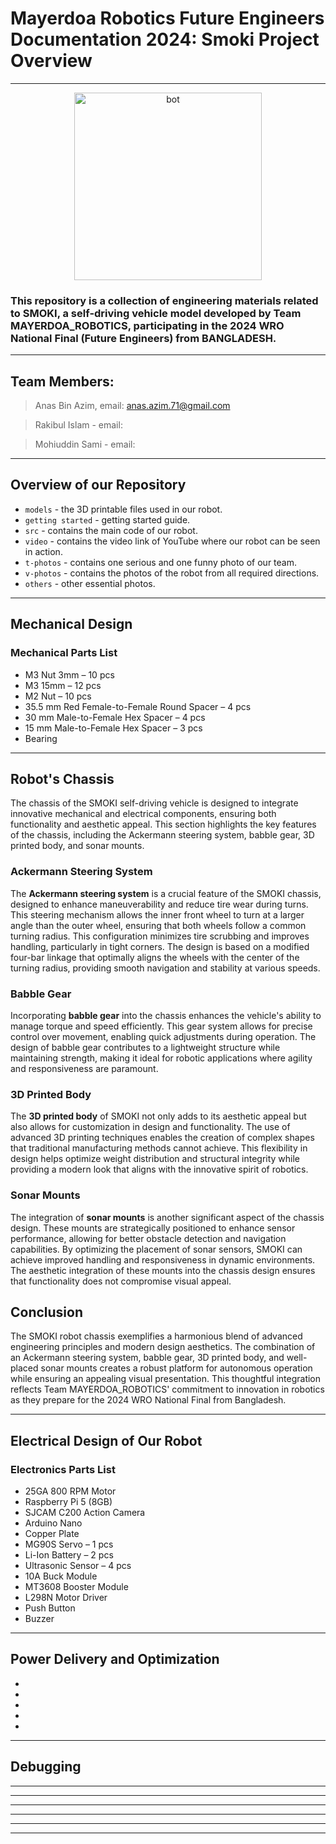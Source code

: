 # Mayerdoa Robotics Future Engineers Documentation 2024: Smoki Project Overview
----
<div align="center">
  <img src="https://github.com/user-attachments/assets/08601b9d-fa28-4cfd-aa6c-960e2666ef5a" alt="bot" width="300" />
</div>

### This repository is a collection of engineering materials related to SMOKI, a self-driving vehicle model developed by Team MAYERDOA_ROBOTICS, participating in the 2024 WRO National Final (Future Engineers) from BANGLADESH.
----

## Team Members:
> Anas Bin Azim, email: anas.azim.71@gmail.com

> Rakibul Islam - email:

> Mohiuddin Sami - email:

----

## Overview of our Repository

 * `models` - the 3D printable files used in our robot.
 * `getting started` - getting started guide.
 * `src` - contains the main code of our robot.
 * `video` - contains the video link of YouTube where our robot can be seen in action.
 * `t-photos` - contains one serious and one funny photo of our team.
 * `v-photos` - contains the photos of the robot from all required directions.
 * `others` - other essential photos.

----

## Mechanical Design

### Mechanical Parts List
* M3 Nut 3mm – 10 pcs
* M3 15mm – 12 pcs
* M2 Nut – 10 pcs
* 35.5 mm Red Female-to-Female Round Spacer – 4 pcs
* 30 mm Male-to-Female Hex Spacer – 4 pcs
* 15 mm Male-to-Female Hex Spacer – 3 pcs
* Bearing

----

## Robot's Chassis

The chassis of the SMOKI self-driving vehicle is designed to integrate innovative mechanical and electrical components, ensuring both functionality and aesthetic appeal. This section highlights the key features of the chassis, including the Ackermann steering system, babble gear, 3D printed body, and sonar mounts.

### Ackermann Steering System

The **Ackermann steering system** is a crucial feature of the SMOKI chassis, designed to enhance maneuverability and reduce tire wear during turns. This steering mechanism allows the inner front wheel to turn at a larger angle than the outer wheel, ensuring that both wheels follow a common turning radius. This configuration minimizes tire scrubbing and improves handling, particularly in tight corners. The design is based on a modified four-bar linkage that optimally aligns the wheels with the center of the turning radius, providing smooth navigation and stability at various speeds.

### Babble Gear

Incorporating **babble gear** into the chassis enhances the vehicle's ability to manage torque and speed efficiently. This gear system allows for precise control over movement, enabling quick adjustments during operation. The design of babble gear contributes to a lightweight structure while maintaining strength, making it ideal for robotic applications where agility and responsiveness are paramount.

### 3D Printed Body

The **3D printed body** of SMOKI not only adds to its aesthetic appeal but also allows for customization in design and functionality. The use of advanced 3D printing techniques enables the creation of complex shapes that traditional manufacturing methods cannot achieve. This flexibility in design helps optimize weight distribution and structural integrity while providing a modern look that aligns with the innovative spirit of robotics.

### Sonar Mounts

The integration of **sonar mounts** is another significant aspect of the chassis design. These mounts are strategically positioned to enhance sensor performance, allowing for better obstacle detection and navigation capabilities. By optimizing the placement of sonar sensors, SMOKI can achieve improved handling and responsiveness in dynamic environments. The aesthetic integration of these mounts into the chassis design ensures that functionality does not compromise visual appeal.

## Conclusion

The SMOKI robot chassis exemplifies a harmonious blend of advanced engineering principles and modern design aesthetics. The combination of an Ackermann steering system, babble gear, 3D printed body, and well-placed sonar mounts creates a robust platform for autonomous operation while ensuring an appealing visual presentation. This thoughtful integration reflects Team MAYERDOA_ROBOTICS' commitment to innovation in robotics as they prepare for the 2024 WRO National Final from Bangladesh.

----

## Electrical Design of Our Robot

### Electronics Parts List
* 25GA 800 RPM Motor
* Raspberry Pi 5 (8GB)
* SJCAM C200 Action Camera
* Arduino Nano
* Copper Plate
* MG90S Servo – 1 pcs
* Li-Ion Battery – 2 pcs
* Ultrasonic Sensor – 4 pcs
* 10A Buck Module
* MT3608 Booster Module
* L298N Motor Driver
* Push Button
* Buzzer

----

## Power Delivery and Optimization

* 
* 
* 
* 
* 

----

## Debugging

----
----
----





----
----
----
